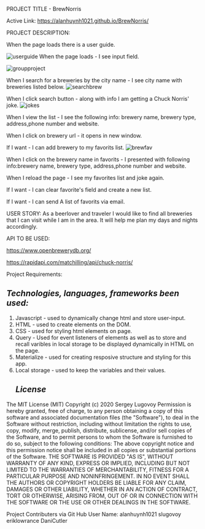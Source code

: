PROJECT TITLE - BrewNorris

Active Link: https://alanhuynh1021.github.io/BrewNorris/


PROJECT DESCRIPTION:

When the page loads there is a user guide.

![userguide](https://user-images.githubusercontent.com/72281065/99831073-cbe7a780-2b1b-11eb-88f6-9053db849d53.JPG)
When the page loads - I see input field.

![groupproject](https://user-images.githubusercontent.com/72281065/99829921-2ed83f00-2b1a-11eb-9d52-074c18e212ec.JPG)

When I search for a breweries by the city name - I see city name with breweries listed below.
![searchbrew](https://user-images.githubusercontent.com/72281065/99831065-c722f380-2b1b-11eb-9215-2cf605dc859b.JPG)

When I click search button - along with info I am getting a Chuck Norris' joke.
![jokes](https://user-images.githubusercontent.com/72281065/99831082-cdb16b00-2b1b-11eb-8032-c209d6125f88.JPG)

When I view the list - I see the following info: brewery name, brewery type, address,phone number and website.


When I click on brewery url - it opens in new window.


If I want - I can add brewery to my favorits list.
![brewfav](https://user-images.githubusercontent.com/72281065/99831071-ca1de400-2b1b-11eb-9506-4fd566884b5f.JPG)

When I click on the brewery name in favorits - I presented with following info:brewery name, brewery type, address,phone number and website.



When I reload the page - I see my favorites list and joke again.


If I want - I can clear favorite's field and create a new list.


If I want - I can send A list of favorits via email.






USER STORY:
As a beerlover and traveler I would like to find all breweries that I can visit while I am in the area.
It will help me plan my days and nights accordingly.


API TO BE USED:

https://www.openbrewerydb.org/


https://rapidapi.com/matchilling/api/chuck-norris/







Project Requirements:
   ## *Technologies, languages, frameworks been used:*
1. Javascript - used to dynamically change html and store user-input.
2. HTML - used to create elements on the DOM.
3. CSS - used for styling html elements on page.
4. Query - Used for event listeners of elements as well as to store and recall varibles in local storage to be displayed dynamically in HTML on the page.
5. Materialize - used for creating resposive structure and styling for this app.
6. Local storage - used to keep the variables and their values.
   ## *License*
The MIT License (MIT)
Copyright (c) 2020 Sergey Lugovoy
Permission is hereby granted, free of charge, to any person obtaining a copy of this software and associated documentation files (the "Software"), to deal in the Software without restriction, including without limitation the rights to use, copy, modify, merge, publish, distribute, sublicense, and/or sell copies of the Software, and to permit persons to whom the Software is furnished to do so, subject to the following conditions:
The above copyright notice and this permission notice shall be included in all copies or substantial portions of the Software.
THE SOFTWARE IS PROVIDED "AS IS", WITHOUT WARRANTY OF ANY KIND, EXPRESS OR IMPLIED, INCLUDING BUT NOT LIMITED TO THE WARRANTIES OF MERCHANTABILITY, FITNESS FOR A PARTICULAR PURPOSE AND NONINFRINGEMENT. IN NO EVENT SHALL THE AUTHORS OR COPYRIGHT HOLDERS BE LIABLE FOR ANY CLAIM, DAMAGES OR OTHER LIABILITY, WHETHER IN AN ACTION OF CONTRACT, TORT OR OTHERWISE, ARISING FROM, OUT OF OR IN CONNECTION WITH THE SOFTWARE OR THE USE OR OTHER DEALINGS IN THE SOFTWARE.

Project Contributers via Git Hub User Name:
alanhuynh1021
slugovoy
eriklowrance
DaniCutler


